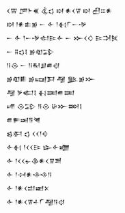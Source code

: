 <div class='block'>
<div class='line'>𒌋𒐌 𒂆𒈨𒌍 𒆬𒌓 𒊭 𒀭𒌋𒐊 𒊭 𒌷𒇹𒀭</div>
<div class='line'>𒊭 𒁹𒀭𒉺𒂊 𒀸 𒅆 𒁹𒈬𒇲𒀸𒋩</div>
<div class='line'>𒀸 𒅆 𒁹𒀸𒋩𒊕𒄿𒅆 𒀸 𒁍𒌋𒄭 𒄿𒋫𒍮</div>
<div class='line'>𒀸 𒐉𒌓𒋙 𒂊𒊏𒁉</div>
<div class='line'>𒀀𒊮 𒀸 𒀀𒊑𒋗𒌑𒋼</div>
<div class='line'>𒂊𒊏𒀾 𒂊𒍢𒁕 𒆷 𒆥𒂊𒁍</div>
<div class='line'>𒆷 𒃻𒅗𒋙 𒈬𒌅𒌑𒌅</div>
<div class='line'>𒋬 𒊮𒁉 𒀀𒊮 𒄩𒁍𒇷𒋙</div>
<div class='line'>𒌑𒊓𒀜𒀀𒇴</div>
<div class='line'>𒌗𒀳 𒌓 𒌋𒌋𒁹𒄰</div>
<div class='line'>𒅆𒈬 𒁹𒌋𒌋𒄿 𒇽𒅆𒁾</div>
<div class='line'>𒅆 𒁹𒌋𒌋𒉡𒆠𒀭𒌋𒐊𒍪</div>
<div class='line'>𒅆 𒁹𒀴𒀭𒈾𒈾𒀀</div>
<div class='line'>𒅆 𒁹𒀭𒌋𒄥𒀜𒉽</div>
<div class='line'>𒅆 𒁹𒀭𒌋𒐊𒈦𒇲𒆷𒀀𒋼</div>
</div>